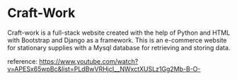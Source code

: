 # Craft-Work
Craft-work is a full-stack website created with the help of Python and HTML with Bootstrap and Django as a framework. This is an e-commerce website for stationary supplies with a Mysql database for retrieving and storing data.



reference: https://www.youtube.com/watch?v=APESx65wpBc&list=PLdBwVRHjcI__NWxctXUSLz1Gg2Mb-B-O-
